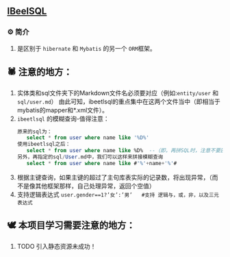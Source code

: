 ## [IBeelSQL](http://ibeetl.com/guide/)
### ⚙ 简介
1. 是区别于 `hibernate` 和 `Mybatis` 的另一个 `ORM`框架。

## 🕷 注意的地方：
1. 实体类和sql文件夹下的Markdown文件名必须要对应（例如:`entity/user` 和 `sql/user.md`）
   由此可知，ibeetlsql的重点集中在这两个文件当中（即相当于mybatis的mapper和*.xml文件）。
2. `ibeetlsql` 的模糊查询-值得注意：
    ```sql
   原来的sql为：
       select * from user where name like '%D%'
   使用ibeetlsql之后：
       select * from user where name like %D%  --（即，再拼SQL时，注意不要匹配上单引号"'"）
   另外，再指定的sql/User.md中，我们可以这样来拼接模糊查询
       select * from user where name like #'%'+name+'%'# 
   ```
3. 根据主键查询，如果主键的超过了主句库表实际的记录数，将出现异常，（而不是像其他框架那样，自己处理异常，返回个空值）
4. 支持逻辑表达式
    `user.gender==1?’女’:’男’   #支持 逻辑与，或，非，以及三元表达式`

## 🕊 本项目学习需要注意的地方：
1. TODO 引入静态资源未成功！